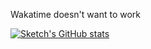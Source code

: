 Wakatime doesn't want to work

[![Sketch's GitHub stats](https://github-readme-stats.vercel.app/api/wakatime?username=SketchMaster2001&compat=true&theme=radical)](https://github.com/anuraghazra/github-readme-stats)
